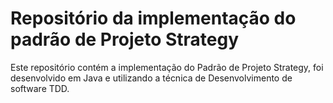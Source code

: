 # Repositório da implementação do padrão de Projeto Strategy

Este repositório contém a implementação do Padrão de Projeto Strategy, foi desenvolvido em Java e utilizando a técnica de Desenvolvimento de software TDD.
